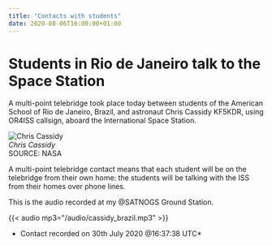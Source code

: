 ```yaml
---
title: "Contacts with students"
date: 2020-08-06T16:00:00+01:00
---
```


# Students in Rio de Janeiro talk to the Space Station

A multi-point telebridge took place today between students of the American School of Rio de Janeiro, Brazil, and astronaut Chris Cassidy KF5KDR, using OR4ISS callsign, aboard the International Space Station.

![Chris Cassidy](/img/cassidy.jpg)  
*Chris Cassidy*  
SOURCE: NASA

A multi-point telebridge contact means that each student will be on the telebridge from their own home: the students will be talking with the ISS from their homes over phone lines.

This is the audio recorded at my @SATNOGS Ground Station.

{{< audio mp3="/audio/cassidy_brazil.mp3" >}}
* Contact recorded on 30th July 2020 @16:37:38 UTC*

